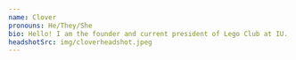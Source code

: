```yaml
---
name: Clover
pronouns: He/They/She
bio: Hello! I am the founder and current president of Lego Club at IU. Currently, I am a junior studying Studio Art and Entrepreneurship.
headshotSrc: img/cloverheadshot.jpeg
---
```

